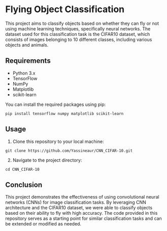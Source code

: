 <!DOCTYPE html>
<html lang="en">
<head>
  <meta charset="UTF-8">
  <meta name="viewport" content="width=device-width, initial-scale=1.0">

</head>
<body>
  <h1>Flying Object Classification</h1>

  <p>This project aims to classify objects based on whether they can fly or not using machine learning techniques, specifically neural networks. The dataset used for this classification task is the CIFAR10 dataset, which consists of images belonging to 10 different classes, including various objects and animals.</p>

  <h2>Requirements</h2>
  <ul>
    <li>Python 3.x</li>
    <li>TensorFlow</li>
    <li>NumPy</li>
    <li>Matplotlib</li>
    <li>scikit-learn</li>
  </ul>

  <p>You can install the required packages using pip:</p>

  <pre><code>pip install tensorflow numpy matplotlib scikit-learn</code></pre>

  <h2>Usage</h2>
  <ol>
    <li>Clone this repository to your local machine:</li>
  </ol>

  <pre><code>git clone https://github.com/Yassineaur/CNN_CIFAR-10.git</code></pre>

  <ol start="2">
    <li>Navigate to the project directory:</li>
  </ol>

  <pre><code>cd CNN_CIFAR-10</code></pre>

  <h2>Conclusion</h2>
  <p>This project demonstrates the effectiveness of using convolutional neural networks (CNNs) for image classification tasks. By leveraging CNN architecture and the CIFAR10 dataset, we were able to classify objects based on their ability to fly with high accuracy. The code provided in this repository serves as a starting point for similar classification tasks and can be extended or modified as needed.</p>
</body>
</html>
